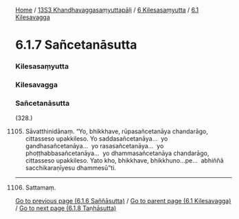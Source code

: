
[Home](/) / [13S3 Khandhavaggasaṃyuttapāḷi](/tipitaka/13S3.md) / [6 Kilesasaṃyutta](/tipitaka/13S3/6.md) / [6.1 Kilesavagga](/tipitaka/13S3/6/6.1.md)

# 6.1.7 Sañcetanāsutta

### Kilesasaṃyutta

### Kilesavagga

### Sañcetanāsutta

(328.)

1105. Sāvatthinidānaṃ. “Yo, bhikkhave, rūpasañcetanāya chandarāgo, cittasseso upakkileso. Yo saddasañcetanāya…  yo gandhasañcetanāya…  yo rasasañcetanāya…  yo phoṭṭhabbasañcetanāya…  yo dhammasañcetanāya chandarāgo, cittasseso upakkileso. Yato kho, bhikkhave, bhikkhuno…pe…  abhiññā sacchikaraṇīyesu dhammesū”ti.

---

1106. Sattamaṃ.



[Go to previous page (6.1.6 Saññāsutta)](/tipitaka/13S3/6/6.1/6.1.6.md) / [Go to parent page (6.1 Kilesavagga)](/tipitaka/13S3/6/6.1.md) / [Go to next page (6.1.8 Taṇhāsutta)](/tipitaka/13S3/6/6.1/6.1.8.md)


